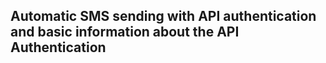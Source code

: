 ## Automatic SMS sending with API authentication and basic information about the API Authentication 